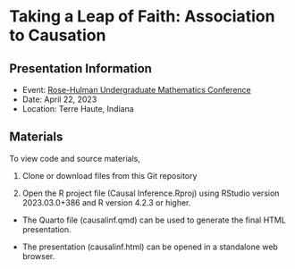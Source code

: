 # Taking a Leap of Faith: Association to Causation

## Presentation Information
- Event: [Rose-Hulman Undergraduate Mathematics Conference](https://www.rose-hulman.edu/class/ma/web/mathconf/2023/index.html)
- Date: April 22, 2023
- Location: Terre Haute, Indiana 

## Materials

To view code and source materials, 

1. Clone or download files from this Git repository

2. Open the R project file (Causal Inference.Rproj) using RStudio version 2023.03.0+386 and R version 4.2.3 or higher. 

- The Quarto file (causalinf.qmd) can be used to generate the final HTML presentation. 

- The presentation (causalinf.html) can be opened in a standalone web browser.
